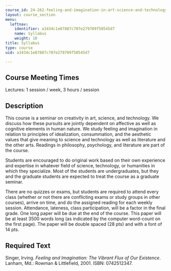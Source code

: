 ```yaml
---
course_id: 24-262-feeling-and-imagination-in-art-science-and-technology-spring-2004
layout: course_section
menu:
  leftnav:
    identifier: a3434c1e07887c707e279709f50545d7
    name: Syllabus
    weight: 10
title: Syllabus
type: course
uid: a3434c1e07887c707e279709f50545d7

---
```


Course Meeting Times
--------------------

Lectures: 1 session / week, 3 hours / session

Description
-----------

This course is a seminar on creativity in art, science, and technology. We discuss how these pursuits are jointly dependent on affective as well as cognitive elements in human nature. We study feeling and imagination in relation to principles of idealization, consummation, and the aesthetic values that give meaning to science and technology as well as literature and the other arts. Readings in philosophy, psychology, and literature are part of the course.

Students are encouraged to do original work based on their own experience and expertise in whatever field of science, technology, or humanities in which they specialize. Most of the students are undergraduates, but they and the graduate students are expected to treat the course as a graduate seminar.

There are no quizzes or exams, but students are required to attend every class (whether or not there are conflicting exams or study groups in other courses), arrive on time, and do the assigned reading for each weekly session. Attendance, lateness, class participation, will be a factor in the final grade. One long paper will be due at the end of the course. This paper will be at least 3500 words long (as indicated by the computer word-count on the first page). The paper will be double spaced (28 pts) and with a font of 14 pts.

Required Text
-------------

Singer, Irving. _Feeling and Imagination: The Vibrant Flux of Our Existence_. Lanham, Md.: Rowman & Littlefield, 2001. ISBN: 0742512347.
